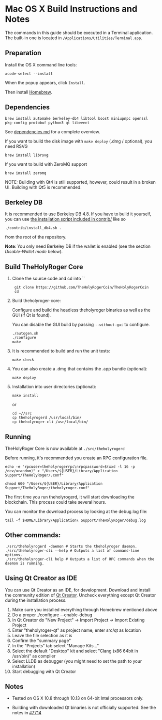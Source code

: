 Mac OS X Build Instructions and Notes
====================================
The commands in this guide should be executed in a Terminal application.
The built-in one is located in `/Applications/Utilities/Terminal.app`.

Preparation
-----------
Install the OS X command line tools:

`xcode-select --install`

When the popup appears, click `Install`.

Then install [Homebrew](https://brew.sh).

Dependencies
----------------------

    brew install automake berkeley-db4 libtool boost miniupnpc openssl pkg-config protobuf python3 qt libevent

See [dependencies.md](dependencies.md) for a complete overview.

If you want to build the disk image with `make deploy` (.dmg / optional), you need RSVG

    brew install librsvg

If you want to build with ZeroMQ support
    
    brew install zeromq

NOTE: Building with Qt4 is still supported, however, could result in a broken UI. Building with Qt5 is recommended.

Berkeley DB
-----------
It is recommended to use Berkeley DB 4.8. If you have to build it yourself,
you can use [the installation script included in contrib/](/contrib/install_db4.sh)
like so

```shell
./contrib/install_db4.sh .
```

from the root of the repository.

**Note**: You only need Berkeley DB if the wallet is enabled (see the section *Disable-Wallet mode* below).

Build TheHolyRoger Core
------------------------

1. Clone the  source code and cd into ``

        git clone https://github.com/TheHolyRogerCoin/TheHolyRogerCoin
        cd 

2.  Build theholyroger-core:

    Configure and build the headless theholyroger binaries as well as the GUI (if Qt is found).

    You can disable the GUI build by passing `--without-gui` to configure.

        ./autogen.sh
        ./configure
        make

3.  It is recommended to build and run the unit tests:

        make check

4.  You can also create a .dmg that contains the .app bundle (optional):

        make deploy

5.  Installation into user directories (optional):

        make install

    or

        cd ~//src
        cp theholyrogerd /usr/local/bin/
        cp theholyroger-cli /usr/local/bin/

Running
-------

TheHolyRoger Core is now available at `./src/theholyrogerd`

Before running, it's recommended you create an RPC configuration file.

    echo -e "rpcuser=theholyrogerrpc\nrpcpassword=$(xxd -l 16 -p /dev/urandom)" > "/Users/${USER}/Library/Application Support/TheHolyRoger/.conf"

    chmod 600 "/Users/${USER}/Library/Application Support/TheHolyRoger/theholyroger.conf"

The first time you run theholyrogerd, it will start downloading the blockchain. This process could take several hours.

You can monitor the download process by looking at the debug.log file:

    tail -f $HOME/Library/Application\ Support/TheHolyRoger/debug.log

Other commands:
-------

    ./src/theholyrogerd -daemon # Starts the theholyroger daemon.
    ./src/theholyroger-cli --help # Outputs a list of command-line options.
    ./src/theholyroger-cli help # Outputs a list of RPC commands when the daemon is running.

Using Qt Creator as IDE
------------------------
You can use Qt Creator as an IDE, for  development.
Download and install the community edition of [Qt Creator](https://www.qt.io/download/).
Uncheck everything except Qt Creator during the installation process.

1. Make sure you installed everything through Homebrew mentioned above
2. Do a proper ./configure --enable-debug
3. In Qt Creator do "New Project" -> Import Project -> Import Existing Project
4. Enter "theholyroger-qt" as project name, enter src/qt as location
5. Leave the file selection as it is
6. Confirm the "summary page"
7. In the "Projects" tab select "Manage Kits..."
8. Select the default "Desktop" kit and select "Clang (x86 64bit in /usr/bin)" as compiler
9. Select LLDB as debugger (you might need to set the path to your installation)
10. Start debugging with Qt Creator

Notes
-----

* Tested on OS X 10.8 through 10.13 on 64-bit Intel processors only.

* Building with downloaded Qt binaries is not officially supported. See the notes in [#7714](https://github.com/bitcoin/bitcoin/issues/7714)
